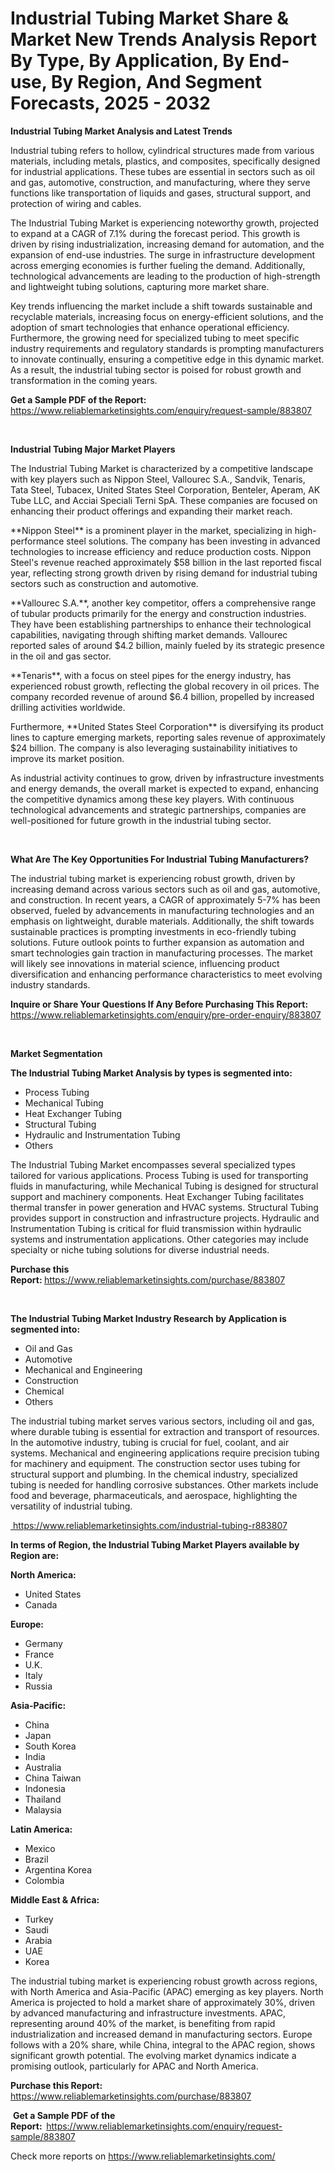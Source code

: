 <p><h1>Industrial Tubing Market Share & Market New Trends Analysis Report By Type, By Application, By End-use, By Region, And Segment Forecasts, 2025 - 2032</h1></p><p><strong>Industrial Tubing Market Analysis and Latest Trends</strong></p>
<p><p>Industrial tubing refers to hollow, cylindrical structures made from various materials, including metals, plastics, and composites, specifically designed for industrial applications. These tubes are essential in sectors such as oil and gas, automotive, construction, and manufacturing, where they serve functions like transportation of liquids and gases, structural support, and protection of wiring and cables.</p><p>The Industrial Tubing Market is experiencing noteworthy growth, projected to expand at a CAGR of 7.1% during the forecast period. This growth is driven by rising industrialization, increasing demand for automation, and the expansion of end-use industries. The surge in infrastructure development across emerging economies is further fueling the demand. Additionally, technological advancements are leading to the production of high-strength and lightweight tubing solutions, capturing more market share.</p><p>Key trends influencing the market include a shift towards sustainable and recyclable materials, increasing focus on energy-efficient solutions, and the adoption of smart technologies that enhance operational efficiency. Furthermore, the growing need for specialized tubing to meet specific industry requirements and regulatory standards is prompting manufacturers to innovate continually, ensuring a competitive edge in this dynamic market. As a result, the industrial tubing sector is poised for robust growth and transformation in the coming years.</p></p>
<p><strong>Get a Sample PDF of the Report:&nbsp;</strong> <a href="https://www.reliablemarketinsights.com/enquiry/request-sample/883807?utm_campaign=3064&utm_medium=2&utm_source=Github&utm_content=ia&utm_term=01042025&utm_id=industrial-tubing">https://www.reliablemarketinsights.com/enquiry/request-sample/883807</a></p>
<p>&nbsp;</p>
<p><strong>Industrial Tubing Major Market Players</strong></p>
<p><p>The Industrial Tubing Market is characterized by a competitive landscape with key players such as Nippon Steel, Vallourec S.A., Sandvik, Tenaris, Tata Steel, Tubacex, United States Steel Corporation, Benteler, Aperam, AK Tube LLC, and Acciai Speciali Terni SpA. These companies are focused on enhancing their product offerings and expanding their market reach.</p><p>**Nippon Steel** is a prominent player in the market, specializing in high-performance steel solutions. The company has been investing in advanced technologies to increase efficiency and reduce production costs. Nippon Steel's revenue reached approximately $58 billion in the last reported fiscal year, reflecting strong growth driven by rising demand for industrial tubing sectors such as construction and automotive.</p><p>**Vallourec S.A.**, another key competitor, offers a comprehensive range of tubular products primarily for the energy and construction industries. They have been establishing partnerships to enhance their technological capabilities, navigating through shifting market demands. Vallourec reported sales of around $4.2 billion, mainly fueled by its strategic presence in the oil and gas sector.</p><p>**Tenaris**, with a focus on steel pipes for the energy industry, has experienced robust growth, reflecting the global recovery in oil prices. The company recorded revenue of around $6.4 billion, propelled by increased drilling activities worldwide.</p><p>Furthermore, **United States Steel Corporation** is diversifying its product lines to capture emerging markets, reporting sales revenue of approximately $24 billion. The company is also leveraging sustainability initiatives to improve its market position.</p><p>As industrial activity continues to grow, driven by infrastructure investments and energy demands, the overall market is expected to expand, enhancing the competitive dynamics among these key players. With continuous technological advancements and strategic partnerships, companies are well-positioned for future growth in the industrial tubing sector.</p></p>
<p>&nbsp;</p>
<p><strong>What Are The Key Opportunities For Industrial Tubing Manufacturers?</strong></p>
<p><p>The industrial tubing market is experiencing robust growth, driven by increasing demand across various sectors such as oil and gas, automotive, and construction. In recent years, a CAGR of approximately 5-7% has been observed, fueled by advancements in manufacturing technologies and an emphasis on lightweight, durable materials. Additionally, the shift towards sustainable practices is prompting investments in eco-friendly tubing solutions. Future outlook points to further expansion as automation and smart technologies gain traction in manufacturing processes. The market will likely see innovations in material science, influencing product diversification and enhancing performance characteristics to meet evolving industry standards.</p></p>
<p><strong>Inquire or Share Your Questions If Any Before Purchasing This Report:</strong> <a href="https://www.reliablemarketinsights.com/enquiry/pre-order-enquiry/883807?utm_campaign=3064&utm_medium=2&utm_source=Github&utm_content=ia&utm_term=01042025&utm_id=industrial-tubing">https://www.reliablemarketinsights.com/enquiry/pre-order-enquiry/883807</a></p>
<p>&nbsp;</p>
<p><strong>Market Segmentation</strong></p>
<p><strong>The Industrial Tubing Market Analysis by types is segmented into:</strong></p>
<p><ul><li>Process Tubing</li><li>Mechanical Tubing</li><li>Heat Exchanger Tubing</li><li>Structural Tubing</li><li>Hydraulic and Instrumentation Tubing</li><li>Others</li></ul></p>
<p><p>The Industrial Tubing Market encompasses several specialized types tailored for various applications. Process Tubing is used for transporting fluids in manufacturing, while Mechanical Tubing is designed for structural support and machinery components. Heat Exchanger Tubing facilitates thermal transfer in power generation and HVAC systems. Structural Tubing provides support in construction and infrastructure projects. Hydraulic and Instrumentation Tubing is critical for fluid transmission within hydraulic systems and instrumentation applications. Other categories may include specialty or niche tubing solutions for diverse industrial needs.</p></p>
<p><strong>Purchase this Report:&nbsp;</strong><a href="https://www.reliablemarketinsights.com/purchase/883807?utm_campaign=3064&utm_medium=2&utm_source=Github&utm_content=ia&utm_term=01042025&utm_id=industrial-tubing">https://www.reliablemarketinsights.com/purchase/883807</a></p>
<p>&nbsp;</p>
<p><strong>The Industrial Tubing Market Industry Research by Application is segmented into:</strong></p>
<p><ul><li>Oil and Gas</li><li>Automotive</li><li>Mechanical and Engineering</li><li>Construction</li><li>Chemical</li><li>Others</li></ul></p>
<p><p>The industrial tubing market serves various sectors, including oil and gas, where durable tubing is essential for extraction and transport of resources. In the automotive industry, tubing is crucial for fuel, coolant, and air systems. Mechanical and engineering applications require precision tubing for machinery and equipment. The construction sector uses tubing for structural support and plumbing. In the chemical industry, specialized tubing is needed for handling corrosive substances. Other markets include food and beverage, pharmaceuticals, and aerospace, highlighting the versatility of industrial tubing.</p></p>
<p><a href="https://www.reliablemarketinsights.com/industrial-tubing-r883807?utm_campaign=3064&utm_medium=2&utm_source=Github&utm_content=ia&utm_term=01042025&utm_id=industrial-tubing">&nbsp;https://www.reliablemarketinsights.com/industrial-tubing-r883807</a></p>
<p><strong>In terms of Region, the Industrial Tubing Market Players available by Region are:</strong></p>
<p>
    <p> <strong> North America: </strong>
        <ul>
            <li>United States</li>
            <li>Canada</li>
        </ul>
        </p> 
    <p> <strong> Europe: </strong>
        <ul>
            <li>Germany</li>
            <li>France</li>
            <li>U.K.</li>
            <li>Italy</li>
            <li>Russia</li>
        </ul>
        </p> 
    <p> <strong> Asia-Pacific: </strong>
        <ul>
            <li>China</li>
            <li>Japan</li>
            <li>South Korea</li>
            <li>India</li>
            <li>Australia</li>
            <li>China Taiwan</li>
            <li>Indonesia</li>
            <li>Thailand</li>
            <li>Malaysia</li>
        </ul>
        </p> 
    <p> <strong> Latin America: </strong>
        <ul>
            <li>Mexico</li>
            <li>Brazil</li>
            <li>Argentina Korea</li>
            <li>Colombia</li>
        </ul>
        </p> 
    <p> <strong> Middle East & Africa: </strong>
        <ul>
            <li>Turkey</li>
            <li>Saudi</li>
            <li>Arabia</li>
            <li>UAE</li>
            <li>Korea</li>
        </ul>
    </p>
    </p>
<p><p>The industrial tubing market is experiencing robust growth across regions, with North America and Asia-Pacific (APAC) emerging as key players. North America is projected to hold a market share of approximately 30%, driven by advanced manufacturing and infrastructure investments. APAC, representing around 40% of the market, is benefiting from rapid industrialization and increased demand in manufacturing sectors. Europe follows with a 20% share, while China, integral to the APAC region, shows significant growth potential. The evolving market dynamics indicate a promising outlook, particularly for APAC and North America.</p></p>
<p><strong>Purchase this Report: </strong><a href="https://www.reliablemarketinsights.com/purchase/883807?utm_campaign=3064&utm_medium=2&utm_source=Github&utm_content=ia&utm_term=01042025&utm_id=industrial-tubing">https://www.reliablemarketinsights.com/purchase/883807</a></p>
<p>&nbsp;<strong>Get a Sample PDF of the Report:&nbsp;&nbsp;</strong><a href="https://www.reliablemarketinsights.com/enquiry/request-sample/883807?utm_campaign=3064&utm_medium=2&utm_source=Github&utm_content=ia&utm_term=01042025&utm_id=industrial-tubing">https://www.reliablemarketinsights.com/enquiry/request-sample/883807</a></p>
<p><strong></strong></p>
<p>Check more reports on <a href="https://www.reliablemarketinsights.com/?utm_campaign=3064&utm_medium=2&utm_source=Github&utm_content=ia&utm_term=01042025&utm_id=industrial-tubing">https://www.reliablemarketinsights.com/</a></p>
